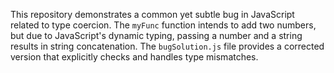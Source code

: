 This repository demonstrates a common yet subtle bug in JavaScript related to type coercion. The `myFunc` function intends to add two numbers, but due to JavaScript's dynamic typing, passing a number and a string results in string concatenation.  The `bugSolution.js` file provides a corrected version that explicitly checks and handles type mismatches.